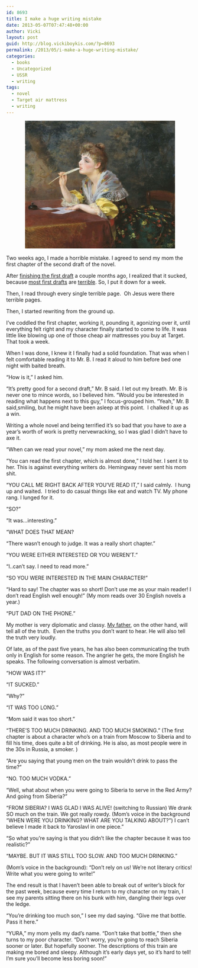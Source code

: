 ```yaml
---
id: 8693
title: I make a huge writing mistake
date: 2013-05-07T07:47:48+00:00
author: Vicki
layout: post
guid: http://blog.vickiboykis.com/?p=8693
permalink: /2013/05/i-make-a-huge-writing-mistake/
categories:
  - books
  - Uncategorized
  - USSR
  - writing
tags:
  - novel
  - Target air mattress
  - writing
---
```

<p style="text-align: center;">
   <a href="https://raw.githubusercontent.com/veekaybee/wlb/gh-pages/assets/images/2013/05/2c5a436e0d3f.jpg"><img class="aligncenter  wp-image-8695" alt="2c5a436e0d3f" src="https://raw.githubusercontent.com/veekaybee/wlb/gh-pages/assets/images/2013/05/2c5a436e0d3f-580x493.jpg" width="406" height="345" /></a>
</p>

Two weeks ago, I made a horrible mistake. I agreed to send my mom the first chapter of the second draft of the novel.

<!--more-->

After <a href="http://blog.vickiboykis.com/2013/03/boom/" target="_blank">finishing the first draft</a> a couple months ago, I realized that it sucked, because <a href="http://blog.vickiboykis.com/2010/02/im-going-to-fire-my-editor/" target="_blank">most first drafts</a> are <a href="http://blog.vickiboykis.com/2012/04/how-writers-lie-or-eel-hunting/" target="_blank">terrible</a>. So, I put it down for a week.

Then, I read through every single terrible page.  Oh Jesus were there terrible pages.

Then, I started rewriting from the ground up.

I&#8217;ve coddled the first chapter, working it, pounding it, agonizing over it, until everything felt right and my character finally started to come to life. It was little like blowing up one of those cheap air mattresses you buy at Target. That took a week.

When I was done, I knew it I finally had a solid foundation. That was when I felt comfortable reading it to Mr. B. I read it aloud to him before bed one night with baited breath.

&#8220;How is it,&#8221; I asked him.

&#8220;It&#8217;s pretty good for a second draft,&#8221; Mr. B said. I let out my breath. Mr. B is never one to mince words, so I believed him. &#8220;Would you be interested in reading what happens next to this guy,&#8221; I focus-grouped him. &#8220;Yeah,&#8221; Mr. B said,smiling, but he might have been asleep at this point.  I chalked it up as a win.

Writing a whole novel and being terrified it&#8217;s so bad that you have to axe a year&#8217;s worth of work is pretty nervewracking, so I was glad I didn&#8217;t have to axe it.

&#8220;When can we read your novel,&#8221; my mom asked me the next day.

&#8220;You can read the first chapter, which is almost done,&#8221; I told her. I sent it to her. This is against everything writers do. Hemingway never sent his mom shit.

&#8220;YOU CALL ME RIGHT BACK AFTER YOU&#8217;VE READ IT,&#8221; I said calmly.  I hung up and waited.  I tried to do casual things like eat and watch TV. My phone rang. I lunged for it.

&#8220;SO?&#8221;

&#8220;It was&#8230;interesting.&#8221;

&#8220;WHAT DOES THAT MEAN?

&#8220;There wasn&#8217;t enough to judge. It was a really short chapter.&#8221;

&#8220;YOU WERE EITHER INTERESTED OR YOU WEREN&#8217;T.&#8221;

&#8220;I..can&#8217;t say. I need to read more.&#8221;

&#8220;SO YOU WERE INTERESTED IN THE MAIN CHARACTER!&#8221;

&#8220;Hard to say! The chapter was so short! Don&#8217;t use me as your main reader! I don&#8217;t read English well enough!&#8221; (My mom reads over 30 English novels a year.)

&#8220;PUT DAD ON THE PHONE.&#8221;

My mother is very diplomatic and classy. <a href="http://blog.vickiboykis.com/2011/07/russian-medical-advice-part-two/" target="_blank">My father</a>, on the other hand, will tell all of the truth.  Even the truths you don&#8217;t want to hear. He will also tell the truth very loudly.

Of late, as of the past five years, he has also been communicating the truth only in English for some reason. The angrier he gets, the more English he speaks. The following conversation is almost verbatim.

&#8220;HOW WAS IT?&#8221;

&#8220;IT SUCKED.&#8221;

&#8220;Why?&#8221;

&#8220;IT WAS TOO LONG.&#8221;

&#8220;Mom said it was too short.&#8221;

&#8220;THERE&#8217;S TOO MUCH DRINKING. AND TOO MUCH SMOKING.&#8221; (The first chapter is about a character who&#8217;s on a train from Moscow to Siberia and to fill his time, does quite a bit of drinking. He is also, as most people were in the 30s in Russia, a smoker. )

&#8220;Are you saying that young men on the train wouldn&#8217;t drink to pass the time?&#8221;

&#8220;NO. TOO MUCH VODKA.&#8221;

&#8220;Well, what about when you were going to Siberia to serve in the Red Army? And going from Siberia?&#8221;

&#8220;FROM SIBERIA? I WAS GLAD I WAS ALIVE! (switching to Russian) We drank SO much on the train. We got really rowdy. (Mom&#8217;s voice in the background &#8220;WHEN WERE YOU DRINKING? WHAT ARE YOU TALKING ABOUT?&#8221;) I can&#8217;t believe I made it back to Yaroslavl in one piece.&#8221;

&#8220;So what you&#8217;re saying is that you didn&#8217;t like the chapter because it was too realistic?&#8221;

&#8220;MAYBE. BUT IT WAS STILL TOO SLOW. AND TOO MUCH DRINKING.&#8221;

(Mom&#8217;s voice in the background): &#8220;Don&#8217;t rely on us! We&#8217;re not literary critics! Write what you were going to write!&#8221;

The end result is that I haven&#8217;t been able to break out of writer&#8217;s block for the past week, because every time I return to my character on my train, I see my parents sitting there on his bunk with him, dangling their legs over the ledge.

&#8220;You&#8217;re drinking too much son,&#8221; I see my dad saying. &#8220;Give me that bottle. Pass it here.&#8221;

&#8220;YURA,&#8221; my mom yells my dad&#8217;s name. &#8220;Don&#8217;t take that bottle,&#8221; then she turns to my poor character. &#8220;Don&#8217;t worry, you&#8217;re going to reach Siberia sooner or later. But hopefully sooner. The descriptions of this train are making me bored and sleepy. Although it&#8217;s early days yet, so it&#8217;s hard to tell! I&#8217;m sure you&#8217;ll become less boring soon!&#8221;

&nbsp;

&nbsp;